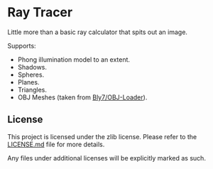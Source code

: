 # Ray Tracer
Little more than a basic ray calculator that spits out an image.

Supports:
* Phong illumination model to an extent.
* Shadows.
* Spheres.
* Planes.
* Triangles.
* OBJ Meshes (taken from [Bly7/OBJ-Loader][obj-loader]).

<!-- Hyperlinks. -->
[obj-loader]: https://github.com/Bly7/OBJ-Loader

## License
This project is licensed under the zlib license. Please refer to the [LICENSE.md](LICENSE.md) file for more details.

Any files under additional licenses will be explicitly marked as such.